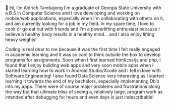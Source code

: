 👋 Hi, I’m Aldrich Tambajong
I'm a graduate of Georgia State University with a B.S in Computer Science and I love developing and working on mobile/web applications, especially when I'm collaborating with others on it, and am currently looking for a job in my field. In my spare time, I love to cook or go eat out with friends and I'm a powerlifting enthusiast because I believe a healthy body results in a healthy mind... and I also enjoy lifting heavy weights! 

Coding is real dear to me because it was the first time I felt really engaged in academic learning and it was so cool to think outside the box to develop programs for assignments. Soon when I first learned html/css/js and php, I found that I enjoy building web apps and very soon mobile apps when I started learning how to work in Android Studio/Xcode and I fell in love with Software Engineering! I also found Data Science very interesting as I started learning it towards the end of my bachelors, especially implementing Db's into my apps. There were of course major problems and frustrations along the way but that ultimate bliss of seeing a, relatively large, program work as intended after debugging for hours and even days is just indescribable!

<!---
AldrichTambajong/AldrichTambajong is a ✨ special ✨ repository because its `README.md` (this file) appears on your GitHub profile.
You can click the Preview link to take a look at your changes.
--->

